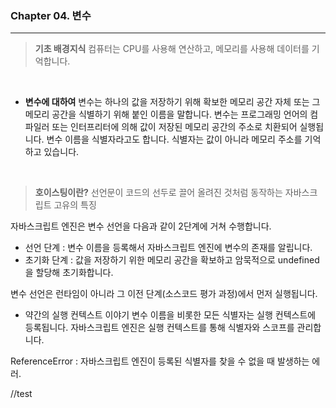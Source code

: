 ### Chapter 04. 변수

---

> **기초 배경지식**
> 컴퓨터는 CPU를 사용해 연산하고, 메모리를 사용해 데이터를 기억합니다.

<br>

- **변수에 대하여**
  변수는 하나의 값을 저장하기 위해 확보한 메모리 공간 자체 또는 그 메모리 공간을 식별하기 위해 붙인 이름을 말합니다.
  변수는 프로그래밍 언어의 컴파일러 또는 인터프리터에 의해 값이 저장된 메모리 공간의 주소로 치환되어 실행됩니다.
  변수 이름을 식별자라고도 합니다. 식별자는 값이 아니라 메모리 주소를 기억하고 있습니다.

<br>

> **호이스팅이란?**
> 선언문이 코드의 선두로 끌어 올려진 것처럼 동작하는 자바스크립트 고유의 특징

자바스크립트 엔진은 변수 선언을 다음과 같이 2단계에 거쳐 수행합니다.

- 선언 단계 : 변수 이름을 등록해서 자바스크립트 엔진에 변수의 존재를 알립니다.
- 초기화 단계 : 값을 저장하기 위한 메모리 공간을 확보하고 암묵적으로 undefined을 할당해 초기화합니다.

변수 선언은 런타임이 아니라 그 이전 단계(소스코드 평가 과정)에서 먼저 실행됩니다.

- 약간의 실행 컨텍스트 이야기
  변수 이름을 비롯한 모든 식별자는 실행 컨텍스트에 등록됩니다.
  자바스크립트 엔진은 실행 컨텍스트를 통해 식별자와 스코프를 관리합니다.

ReferenceError : 자바스크립트 엔진이 등록된 식별자를 찾을 수 없을 때 발생하는 에러.

//test

